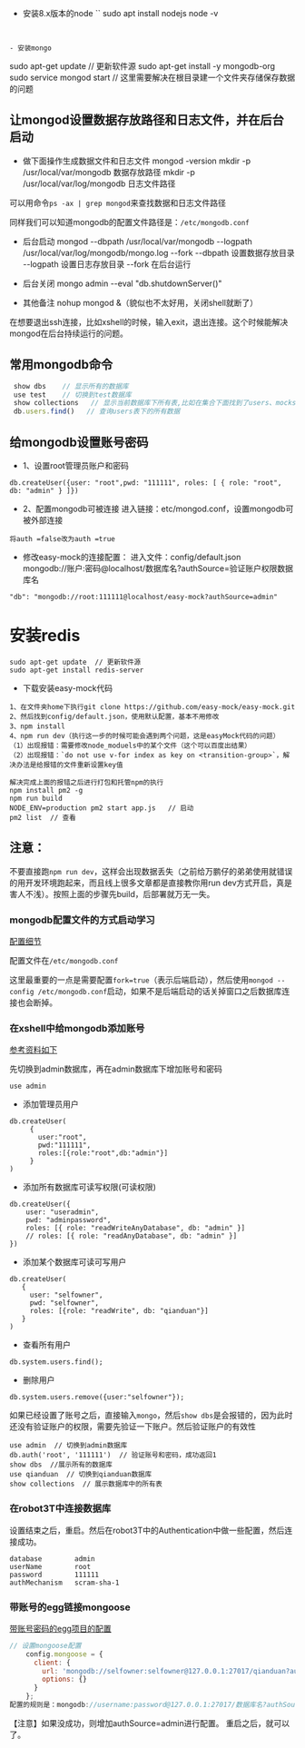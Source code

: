 - 安装8.x版本的node
``
sudo apt install nodejs
node -v
```


- 安装mongo
```
sudo apt-get update   // 更新软件源
sudo apt-get install -y mongodb-org
sudo service mongod start  // 这里需要解决在根目录建一个文件夹存储保存数据的问题


## 让mongod设置数据存放路径和日志文件，并在后台启动

- 做下面操作生成数据文件和日志文件
mongod -version
mkdir -p /usr/local/var/mongodb 数据存放路径
mkdir -p /usr/local/var/log/mongodb 日志文件路径

可以用命令`ps -ax | grep mongod`来查找数据和日志文件路径

同样我们可以知道mongodb的配置文件路径是：`/etc/mongodb.conf`

<!-- mongod --config /etc/mongodb.conf  -->


- 后台启动
mongod --dbpath /usr/local/var/mongodb --logpath /usr/local/var/log/mongodb/mongo.log --fork
    --dbpath 设置数据存放目录
    --logpath 设置日志存放目录
    --fork 在后台运行

- 后台关闭
mongo admin --eval "db.shutdownServer()"

- 其他备注
nohup mongod &（貌似也不太好用，关闭shell就断了）

在想要退出ssh连接，比如xshell的时候，输入exit，退出连接。这个时候能解决mongod在后台持续运行的问题。


## 常用mongodb命令
```javascript
 show dbs    // 显示所有的数据库
 use test    // 切换到test数据库
 show collections   // 显示当前数据库下所有表,比如在集合下面找到了users、mocks表
 db.users.find()   // 查询users表下的所有数据
```



## 给mongodb设置账号密码

- 1、设置root管理员账户和密码
```
db.createUser({user: "root",pwd: "111111", roles: [ { role: "root", db: "admin" } ]})
```

- 2、配置mongodb可被连接
进入链接：etc/mongod.conf，设置mongodb可被外部连接
```
将auth =false改为auth =true
```


- 修改easy-mock的连接配置：
进入文件：config/default.json  
mongodb://账户:密码@localhost/数据库名?authSource=验证账户权限数据库名

```
"db": "mongodb://root:111111@localhost/easy-mock?authSource=admin"
```


# 安装redis
```
sudo apt-get update  // 更新软件源
sudo apt-get install redis-server

```

- 下载安装easy-mock代码
```
1、在文件夹home下执行git clone https://github.com/easy-mock/easy-mock.git
2、然后找到config/default.json，使用默认配置，基本不用修改
3、npm install
4、npm run dev（执行这一步的时候可能会遇到两个问题，这是easyMock代码的问题）
（1）出现报错：需要修改node_moduels中的某个文件（这个可以百度出结果）
（2）出现报错：`do not use v-for index as key on <transition-group>`，解决办法是给报错的文件重新设置key值

解决完成上面的报错之后进行打包和托管npm的执行
npm install pm2 -g
npm run build
NODE_ENV=production pm2 start app.js   // 启动
pm2 list  // 查看
```

## 注意：
不要直接跑`npm run dev`，这样会出现数据丢失（之前给万鹏仔的弟弟使用就错误的用开发环境跑起来，而且线上很多文章都是直接教你用run dev方式开启，真是害人不浅）。按照上面的步骤先build，后部署就万无一失。



### mongodb配置文件的方式启动学习
[配置细节](https://blog.csdn.net/zhu_tianwei/article/details/44261235)

配置文件在`/etc/mongodb.conf`

这里最重要的一点是需要配置`fork=true`（表示后端启动），然后使用`mongod --config /etc/mongodb.conf`启动，如果不是后端启动的话关掉窗口之后数据库连接也会断掉。


### 在xshell中给mongodb添加账号
[参考资料如下](https://www.cnblogs.com/swordfall/p/10841418.html)

先切换到admin数据库，再在admin数据库下增加账号和密码
```
use admin
```

- 添加管理员用户
```
db.createUser(
     {
       user:"root",
       pwd:"111111",
       roles:[{role:"root",db:"admin"}]
     }
)
```

- 添加所有数据库可读写权限(可读权限)
```
db.createUser({ 
    user: "useradmin", 
    pwd: "adminpassword", 
    roles: [{ role: "readWriteAnyDatabase", db: "admin" }] 
    // roles: [{ role: "readAnyDatabase", db: "admin" }] 
})
```

- 添加某个数据库可读可写用户
```
db.createUser(
   {
     user: "selfowner",
     pwd: "selfowner",
     roles: [{role: "readWrite", db: "qianduan"}]
   }
)
```

- 查看所有用户
```
db.system.users.find();
```

- 删除用户
```
db.system.users.remove({user:"selfowner"});
```

如果已经设置了账号之后，直接输入`mongo`，然后`show dbs`是会报错的，因为此时还没有验证账户的权限，需要先验证一下账户。然后验证账户的有效性
```
use admin  // 切换到admin数据库
db.auth('root', '111111')  // 验证账号和密码，成功返回1
show dbs  //展示所有的数据库
use qianduan  // 切换到qianduan数据库
show collections  // 展示数据库中的所有表
```


### 在robot3T中连接数据库
设置结束之后，重启。然后在robot3T中的Authentication中做一些配置，然后连接成功。
```
database        admin
userName        root
password        111111
authMechanism   scram-sha-1
```


### 带账号的egg链接mongoose
[带账号密码的egg项目的配置](https://cloud.tencent.com/developer/article/1753022)
```javascript
// 设置mongoose配置
    config.mongoose = {
      client: {
        url: 'mongodb://selfowner:selfowner@127.0.0.1:27017/qianduan?authSource=admin',
        options: {}
      }
    };
配置的规则是：mongodb://username:password@127.0.0.1:27017/数据库名?authSource=admin
```
【注意】如果没成功，则增加authSource=admin进行配置。
重启之后，就可以了。



